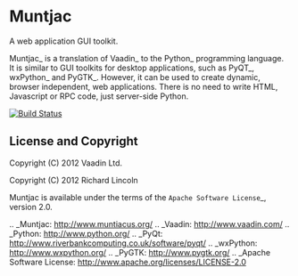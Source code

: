Muntjac
=======

A web application GUI toolkit.

Muntjac_ is a translation of Vaadin_ to the Python_ programming language. It
is similar to GUI toolkits for desktop applications, such as PyQT_, wxPython_
and PyGTK_. However, it can be used to create dynamic, browser independent,
web applications. There is no need to write HTML, Javascript or RPC code,
just server-side Python.

[![Build Status](https://secure.travis-ci.org/rwl/muntjac.png?branch=master)](http://travis-ci.org/rwl/muntjac)

License and Copyright
---------------------

Copyright (C) 2012 Vaadin Ltd.

Copyright (C) 2012 Richard Lincoln

Muntjac is available under the terms of the `Apache Software License`_,
version 2.0.

.. _Muntjac: http://www.muntiacus.org/
.. _Vaadin: http://www.vaadin.com/
.. _Python: http://www.python.org/
.. _PyQt: http://www.riverbankcomputing.co.uk/software/pyqt/
.. _wxPython: http://www.wxpython.org/
.. _PyGTK: http://www.pygtk.org/
.. _Apache Software License: http://www.apache.org/licenses/LICENSE-2.0

